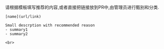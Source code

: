 请根据模板填写推荐的内容,或者直接把链接放到PR中,由管理员进行甄别和分类.

```
[name](url/link)

Small descrption with recommended reason
- summary1
- summary2

<br>
```